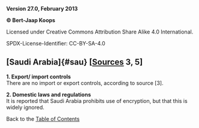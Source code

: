 **Version 27.0, February 2013**

**© Bert-Jaap Koops**

Licensed under Creative Commons Attribution Share Alike 4.0 International.

SPDX-License-Identifier: CC-BY-SA-4.0

## [Saudi Arabia]{#sau} \[[Sources](cls-srce.htm) 3, 5\]

**1. Export/ import controls**\
There are no import or export controls, according to source \[3\].

**2. Domestic laws and regulations**\
It is reported that Saudi Arabia prohibits use of encryption, but that
this is widely ignored.

Back to the [Table of Contents](index.html#toc)
